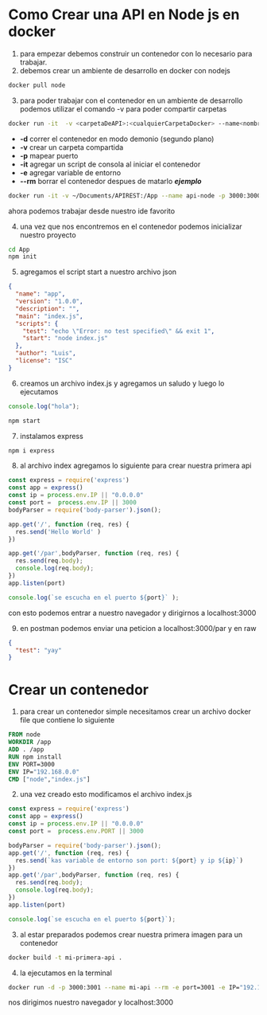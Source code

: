 # Como Crear una API en Node js en docker

1) para empezar debemos construir un contenedor con lo necesario para trabajar.
2) debemos crear un ambiente de desarrollo en docker con nodejs
```bash
docker pull node
```
3) para poder trabajar con el contenedor en un ambiente de desarrollo podemos utilizar el comando -v para poder compartir carpetas


```bash
docker run -it  -v <carpetaDeAPI>:<cualquierCarpetaDocker> --name<nombreParaIdentificarContenedor> -p <puertoLocal>:<PuertoAxponer> node bash

```
- **-d** correr el contenedor en modo demonio (segundo plano)
- **-v** crear un carpeta compartida
- **-p** mapear puerto
- **-it** agregar un script de consola al iniciar el contenedor
- **-e** agregar variable de entorno
- **--rm** borrar el contenedor despues de matarlo
***ejemplo*** 

```bash
docker run -it -v ~/Documents/APIREST:/App --name api-node -p 3000:3000 node bash
```
ahora podemos trabajar desde nuestro ide favorito

4) una vez que nos encontremos en el contenedor podemos inicializar nuestro proyecto

```bash
cd App
npm init
```
5) agregamos el script start a nuestro archivo json

```json
{
  "name": "app",
  "version": "1.0.0",
  "description": "",
  "main": "index.js",
  "scripts": {
    "test": "echo \"Error: no test specified\" && exit 1",
    "start": "node index.js"
  },
  "author": "Luis",
  "license": "ISC"
}
```

6) creamos un archivo index.js y agregamos un saludo y luego lo ejecutamos
```js
console.log("hola");
```
```bash
npm start
```
7) instalamos express 
```bash
npm i express 
```
8) al archivo index agregamos lo siguiente para crear nuestra primera api

```js
const express = require('express')
const app = express()
const ip = process.env.IP || "0.0.0.0"
const port =  process.env.IP || 3000
bodyParser = require('body-parser').json();

app.get('/', function (req, res) {
  res.send('Hello World' )
})

app.get('/par',bodyParser, function (req, res) {
  res.send(req.body);
  console.log(req.body);
})
app.listen(port)

console.log(`se escucha en el puerto ${port}` );

```

con esto podemos entrar a nuestro navegador y dirigirnos a localhost:3000

9) en postman podemos enviar una peticion a localhost:3000/par y en raw 

```json
{
  "test": "yay"
}
```
# Crear un contenedor 

1) para crear un contenedor simple necesitamos crear un archivo docker file que contiene lo siguiente

```dockerfile
FROM node
WORKDIR /app
ADD . /app
RUN npm install
ENV PORT=3000
ENV IP="192.168.0.0"
CMD ["node","index.js"]
```

2) una vez creado esto modificamos el archivo index.js

```js
const express = require('express')
const app = express()
const ip = process.env.IP || "0.0.0.0"
const port =  process.env.PORT || 3000

bodyParser = require('body-parser').json();
app.get('/', function (req, res) {
  res.send(`kas variable de entorno son port: ${port} y ip ${ip}`)
})
app.get('/par',bodyParser, function (req, res) {
  res.send(req.body);
  console.log(req.body);
})
app.listen(port)

console.log(`se escucha en el puerto ${port}`);
```
3) al estar preparados podemos crear nuestra primera imagen para un contenedor 

```bash
docker build -t mi-primera-api .
```

4) la ejecutamos en la terminal

```bash
docker run -d -p 3000:3001 --name mi-api --rm -e port=3001 -e IP="192.18.35.1" mi-primera-api 
```
nos dirigimos nuestro navegador y localhost:3000
